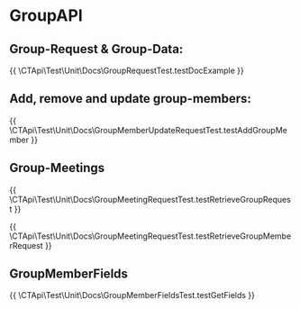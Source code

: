 # GroupAPI

## Group-Request & Group-Data:

{{ \CTApi\Test\Unit\Docs\GroupRequestTest.testDocExample }}

## Add, remove and update group-members:

{{ \CTApi\Test\Unit\Docs\GroupMemberUpdateRequestTest.testAddGroupMember }}

## Group-Meetings

{{ \CTApi\Test\Unit\Docs\GroupMeetingRequestTest.testRetrieveGroupRequest }}

{{ \CTApi\Test\Unit\Docs\GroupMeetingRequestTest.testRetrieveGroupMemberRequest }}

## GroupMemberFields

{{ \CTApi\Test\Unit\Docs\GroupMemberFieldsTest.testGetFields }}